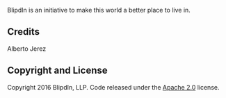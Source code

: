 BlipdIn is an initiative to make this world a better place to live in.

## Credits

Alberto Jerez

## Copyright and License

Copyright 2016 BlipdIn, LLP. Code released under the [Apache 2.0](https://github.com/) license.